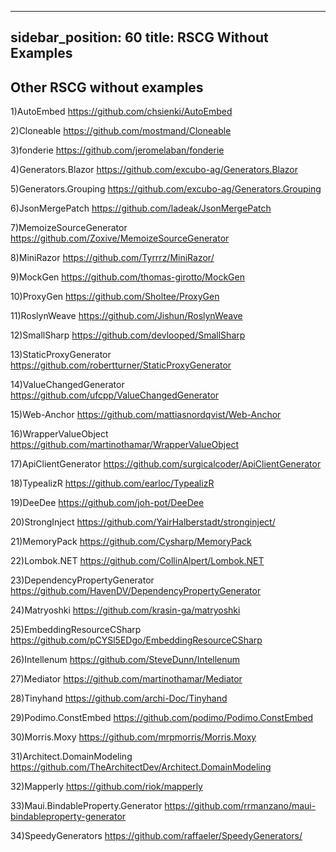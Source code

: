 
---
sidebar_position: 60
title: RSCG Without Examples
---

## Other RSCG without examples

1)AutoEmbed https://github.com/chsienki/AutoEmbed                           

2)Cloneable https://github.com/mostmand/Cloneable                           

3)fonderie https://github.com/jeromelaban/fonderie                          

4)Generators.Blazor https://github.com/excubo-ag/Generators.Blazor          

5)Generators.Grouping https://github.com/excubo-ag/Generators.Grouping      

6)JsonMergePatch https://github.com/ladeak/JsonMergePatch                   

7)MemoizeSourceGenerator https://github.com/Zoxive/MemoizeSourceGenerator   

8)MiniRazor https://github.com/Tyrrrz/MiniRazor/                            

9)MockGen https://github.com/thomas-girotto/MockGen                         

10)ProxyGen https://github.com/Sholtee/ProxyGen                             

11)RoslynWeave https://github.com/Jishun/RoslynWeave                        

12)SmallSharp https://github.com/devlooped/SmallSharp                       

13)StaticProxyGenerator https://github.com/robertturner/StaticProxyGenerator

14)ValueChangedGenerator https://github.com/ufcpp/ValueChangedGenerator

15)Web-Anchor https://github.com/mattiasnordqvist/Web-Anchor

16)WrapperValueObject https://github.com/martinothamar/WrapperValueObject

17)ApiClientGenerator https://github.com/surgicalcoder/ApiClientGenerator

18)TypealizR https://github.com/earloc/TypealizR

19)DeeDee https://github.com/joh-pot/DeeDee

20)StrongInject https://github.com/YairHalberstadt/stronginject/

21)MemoryPack https://github.com/Cysharp/MemoryPack

22)Lombok.NET https://github.com/CollinAlpert/Lombok.NET

23)DependencyPropertyGenerator https://github.com/HavenDV/DependencyPropertyGenerator

24)Matryoshki https://github.com/krasin-ga/matryoshki

25)EmbeddingResourceCSharp https://github.com/pCYSl5EDgo/EmbeddingResourceCSharp

26)Intellenum https://github.com/SteveDunn/Intellenum

27)Mediator https://github.com/martinothamar/Mediator

28)Tinyhand https://github.com/archi-Doc/Tinyhand

29)Podimo.ConstEmbed https://github.com/podimo/Podimo.ConstEmbed

30)Morris.Moxy https://github.com/mrpmorris/Morris.Moxy

31)Architect.DomainModeling https://github.com/TheArchitectDev/Architect.DomainModeling

32)Mapperly https://github.com/riok/mapperly

33)Maui.BindableProperty.Generator https://github.com/rrmanzano/maui-bindableproperty-generator

34)SpeedyGenerators https://github.com/raffaeler/SpeedyGenerators/

